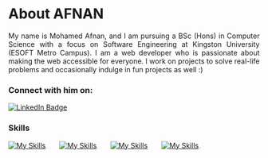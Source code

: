 About AFNAN
========================================================================================================================================
<p align="justify">
My name is Mohamed Afnan, and I am pursuing a BSc (Hons) in Computer Science with a focus on Software Engineering at Kingston University (ESOFT Metro Campus). I am a web developer who is passionate about making the web accessible for everyone. I work on projects to solve real-life problems and occasionally indulge in fun projects as well :)
</p>

### Connect with him on:

<div id="badges">
  <a href="https://www.linkedin.com/in/aafith/">
    <img src="https://img.shields.io/badge/LinkedIn-blue?style=for-the-badge&logo=linkedin&logoColor=white" alt="LinkedIn Badge"/>
  </a>
</div>

### Skills

[![My Skills](https://skillicons.dev/icons?i=html,css,js)](https://skillicons.dev) &nbsp;&nbsp;&nbsp;&nbsp;&nbsp; [![My Skills](https://skillicons.dev/icons?i=react,wordpress,tailwind,bootstrap)](https://skillicons.dev) &nbsp;&nbsp;&nbsp;&nbsp;&nbsp; [![My Skills](https://skillicons.dev/icons?i=git,github)](https://skillicons.dev) &nbsp;&nbsp;&nbsp;&nbsp;&nbsp; [![My Skills](https://skillicons.dev/icons?i=figma,ai)](https://skillicons.dev)
<br/>


